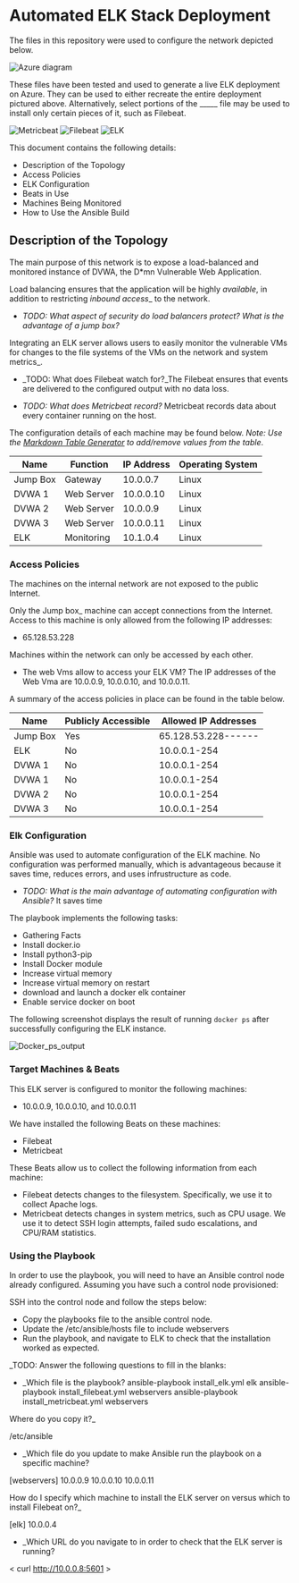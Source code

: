 # Automated ELK Stack Deployment

The files in this repository were used to configure the network depicted below.

![Azure diagram](https://github.com/Famenumey/scripts/blob/main/diagram/Network%20Project.png)

These files have been tested and used to generate a live ELK deployment on Azure. They can be used to either recreate the entire deployment pictured above. Alternatively, select portions of the _____ file may be used to install only certain pieces of it, such as Filebeat.

![Metricbeat](./Metricbeat/metricbeat-playbook.yml)
![Filebeat](./Filebeat/filebeat-playbook.yml)
![ELK](./ELK/elk.yml)

This document contains the following details:

- Description of the Topology
- Access Policies
- ELK Configuration
- Beats in Use
- Machines Being Monitored
- How to Use the Ansible Build

## Description of the Topology

The main purpose of this network is to expose a load-balanced and monitored instance of DVWA, the D*mn Vulnerable Web Application.

Load balancing ensures that the application will be highly _available_, in addition to restricting _inbound access__ to the network.

- _TODO: What aspect of security do load balancers protect? What is the advantage of a jump box?_

Integrating an ELK server allows users to easily monitor the vulnerable VMs for changes to the file systems of the VMs on the network and system metrics_.

- _TODO: What does Filebeat watch for?_The Filebeat ensures that events are delivered to the configured output with no data loss.

- _TODO: What does Metricbeat record?_ Metricbeat records data about every container running on the host.

The configuration details of each machine may be found below.
_Note: Use the [Markdown Table Generator](http://www.tablesgenerator.com/markdown_tables) to add/remove values from the table_.


| Name     | Function   | IP Address |Operating System |
|----------|------------|------------|-----------------|
| Jump Box | Gateway    | 10.0.0.7   | Linux           |
| DVWA 1   | Web Server | 10.0.0.10  | Linux           |
| DVWA 2   | Web Server | 10.0.0.9   | Linux           |
| DVWA 3   | Web Server | 10.0.0.11  | Linux           |
| ELK      | Monitoring | 10.1.0.4   | Linux           |

### Access Policies

The machines on the internal network are not exposed to the public Internet. 

Only the Jump box_ machine can accept connections from the Internet. Access to this machine is only allowed from the following IP addresses:

- 65.128.53.228

Machines within the network can only be accessed by each other.

- The web Vms allow to access your ELK VM? The IP addresses of the Web Vma are 10.0.0.9, 10.0.0.10, and 10.0.0.11.

A summary of the access policies in place can be found in the table below.



| Name     | Publicly Accessible | Allowed IP Addresses |
|----------|---------------------|----------------------|
| Jump Box | Yes                 | 65.128.53.228------  |
| ELK      | No                  | 10.0.0.1-254         |
| DVWA 1   | No                  | 10.0.0.1-254         |
| DVWA 1   | No                  | 10.0.0.1-254         |
| DVWA 2   | No                  | 10.0.0.1-254         |
| DVWA 3   | No                  | 10.0.0.1-254         |




### Elk Configuration

Ansible was used to automate configuration of the ELK machine. No configuration was performed manually, which is advantageous because it saves time, reduces errors, and uses infrustructure as code.

- _TODO: What is the main advantage of automating configuration with Ansible?_ It saves time

The playbook implements the following tasks:

- Gathering Facts
- Install docker.io
- Install python3-pip
- Install Docker module 
- Increase virtual memory
- Increase virtual memory on restart
- download and launch a docker elk container
- Enable service docker on boot


The following screenshot displays the result of running `docker ps` after successfully configuring the ELK instance.

![Docker_ps_output](./Images/docker_ps_output.png)

### Target Machines & Beats 

This ELK server is configured to monitor the following machines:

- 10.0.0.9, 10.0.0.10, and 10.0.0.11

We have installed the following Beats on these machines:

- Filebeat
- Metricbeat

These Beats allow us to collect the following information from each machine:

- Filebeat detects changes to the filesystem. Specifically, 
   we use it to collect Apache logs.
- Metricbeat detects changes in system metrics, such as CPU usage. We use it to detect SSH login attempts, failed sudo escalations, and CPU/RAM statistics.

### Using the Playbook

In order to use the playbook, you will need to have an Ansible control node already configured. Assuming you have such a control node provisioned: 

SSH into the control node and follow the steps below:

- Copy the playbooks file to the ansible control node.
- Update the /etc/ansible/hosts file to include webservers
- Run the playbook, and navigate to ELK to check that the installation worked as expected.

_TODO: Answer the following questions to fill in the blanks:

- _Which file is the playbook?
ansible-playbook install_elk.yml elk
ansible-playbook install_filebeat.yml webservers
ansible-playbook install_metricbeat.yml webservers

 Where do you copy it?_

 /etc/ansible

- _Which file do you update to make Ansible run the playbook on a specific machine? 

[webservers]
10.0.0.9
10.0.0.10
10.0.0.11

How do I specify which machine to install the ELK server on versus which to install Filebeat on?_

[elk]
10.0.0.4

- _Which URL do you navigate to in order to check that the ELK server is running?

< curl http://10.0.0.8:5601 >
